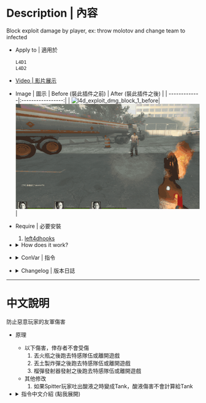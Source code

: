 # Description | 內容
Block exploit damage by player, ex: throw molotov and change team to infected

* Apply to | 適用於
    ```
    L4D1
    L4D2
    ```

* [Video | 影片展示](https://youtu.be/_1styaS93Zc)

* Image | 圖示
    | Before (裝此插件之前)  			| After (裝此插件之後) |
    | -------------|:-----------------:|
    | ![l4d_exploit_dmg_block_1_before](image/l4d_exploit_dmg_block_1_before.gif)|![l4d_exploit_dmg_block_1_after](image/l4d_exploit_dmg_block_1_after.gif)|

* Require | 必要安裝
    1. [left4dhooks](https://forums.alliedmods.net/showthread.php?t=321696)

* <details><summary>How does it work?</summary>

    * Block damage to survivor if
        1. Throw molotov and then change team to infected or disconnect from server
        2. Throw pipebomb and then change team to infected or disconnect from server
        3. Shoot the grenade launcher and then change team to infected or disconnect from server
    * Other Modify
        1. Spit damage will not belong to tank player while spitter takes over tank's control 
</details>

* <details><summary>ConVar | 指令</summary>

    * cfg/sourcemod/l4d_exploit_dmg_block.cfg
        ```php
        // 0=Plugin off, 1=Plugin on.
        l4d_exploit_dmg_block_enable "1"
        ```
</details>

* <details><summary>Changelog | 版本日誌</summary>

    * v1.0 (2025-7-25)
        * Initial Release
</details>

- - - -
# 中文說明
防止惡意玩家的友軍傷害

* 原理
    * 以下傷害，倖存者不會受傷
        1. 丟火瓶之後跑去特感隊伍或離開遊戲
        2. 丟土製炸彈之後跑去特感隊伍或離開遊戲
        3. 榴彈發射器發射之後跑去特感隊伍或離開遊戲
    * 其他修改
        1. 如果Spitter玩家吐出酸液之時變成Tank，酸液傷害不會計算給Tank

* <details><summary>指令中文介紹 (點我展開)</summary>

    * cfg/sourcemod/l4d_exploit_dmg_block.cfg
        ```php
        // 0=關閉插件, 1=啟動插件
        l4d_exploit_dmg_block_enable "1"
        ```
</details>
